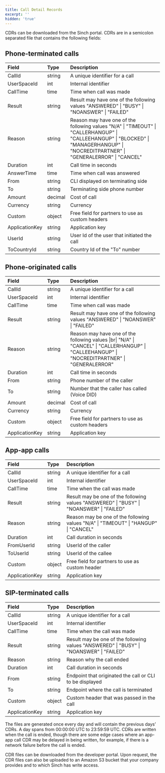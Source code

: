 ```yaml
---
title: Call Detail Records
excerpt: ''
hidden: 'true'
---
```

CDRs can be downloaded from the Sinch portal. CDRs are in a semicolon separated file that contains the following fields:

## Phone-terminated calls

<div class="magic-block-html">
  <div class="marked-table">
    <table>
      <thead>
        <tr class="header">
          <th align="left">Field</th>
          <th align="left">Type</th>
          <th align="left">Description</th>
        </tr>
      </thead>
      <tbody>
        <tr class="odd">
          <td align="left">CallId</td>
          <td align="left">string</td>
          <td align="left">A unique identifier for a call</td>
        </tr>
        <tr class="even">
          <td align="left">UserSpaceId</td>
          <td align="left">int</td>
          <td align="left">Internal identifier</td>
        </tr>
        <tr class="odd">
          <td align="left">CallTime</td>
          <td align="left">time</td>
          <td align="left">Time when call was made</td>
        </tr>
        <tr class="even">
          <td align="left">Result</td>
          <td align="left">string</td>
          <td align="left">Result may have one of the following values &quot;ANSWERED&quot; | &quot;BUSY&quot; | &quot;NOANSWER&quot; | &quot;FAILED&quot;</td>
        </tr>
        <tr class="odd">
          <td align="left">Reason</td>
          <td align="left">string</td>
          <td align="left">Reason may have one of the following values &quot;N/A&quot; | &quot;TIMEOUT&quot; | &quot;CALLERHANGUP&quot; | &quot;CALLEEHANGUP&quot; | &quot;BLOCKED&quot; | &quot;MANAGERHANGUP&quot; | &quot;NOCREDITPARTNER&quot; |
            &quot;GENERALERROR&quot; | &quot;CANCEL&quot;</td>
        </tr>
        <tr class="even">
          <td align="left">Duration</td>
          <td align="left">int</td>
          <td align="left">Call time in seconds</td>
        </tr>
        <tr class="odd">
          <td align="left">AnswerTime</td>
          <td align="left">time</td>
          <td align="left">Time when call was answered</td>
        </tr>
        <tr class="even">
          <td align="left">From</td>
          <td align="left">string</td>
          <td align="left">CLI displayed on terminating side</td>
        </tr>
        <tr class="odd">
          <td align="left">To</td>
          <td align="left">string</td>
          <td align="left">Terminating side phone number</td>
        </tr>
        <tr class="even">
          <td align="left">Amount</td>
          <td align="left">decimal</td>
          <td align="left">Cost of call</td>
        </tr>
        <tr class="odd">
          <td align="left">Currency</td>
          <td align="left">string</td>
          <td align="left">Currency</td>
        </tr>
        <tr class="even">
          <td align="left">Custom</td>
          <td align="left">object</td>
          <td align="left">Free field for partners to use as custom headers</td>
        </tr>
        <tr class="odd">
          <td align="left">ApplicationKey</td>
          <td align="left">string</td>
          <td align="left">Application key</td>
        </tr>
        <tr class="even">
          <td align="left">UserId</td>
          <td align="left">string</td>
          <td align="left">User Id of the user that initiated the call</td>
        </tr>
        <tr class="odd">
          <td align="left">ToCountryId</td>
          <td align="left">string</td>
          <td align="left">Country Id of the &quot;To&quot; number</td>
        </tr>
      </tbody>
    </table>
  </div>
</div>

## Phone-originated calls

<div class="magic-block-html">
  <div class="marked-table">
    <table>
      <thead>
        <tr class="header">
          <th align="left">Field</th>
          <th align="left">Type</th>
          <th align="left">Description</th>
        </tr>
      </thead>
      <tbody>
        <tr class="odd">
          <td align="left">CallId</td>
          <td align="left">string</td>
          <td align="left">A unique identifier for a call</td>
        </tr>
        <tr class="even">
          <td align="left">UserSpaceId</td>
          <td align="left">int</td>
          <td align="left">Internal identifier</td>
        </tr>
        <tr class="odd">
          <td align="left">CallTime</td>
          <td align="left">time</td>
          <td align="left">Time when call was made</td>
        </tr>
        <tr class="even">
          <td align="left">Result</td>
          <td align="left">string</td>
          <td align="left">Result may have one of the following values &quot;ANSWERED&quot; | &quot;NOANSWER&quot; | &quot;FAILED&quot;</td>
        </tr>
        <tr class="odd">
          <td align="left">Reason</td>
          <td align="left">string</td>
          <td align="left">Reason may have one of the following values |br| &quot;N/A&quot; | &quot;CANCEL&quot; | &quot;CALLERHANGUP&quot; | &quot;CALLEEHANGUP&quot; | &quot;NOCREDITPARTNER&quot; | &quot;GENERALERROR&quot;</td>
        </tr>
        <tr class="even">
          <td align="left">Duration</td>
          <td align="left">int</td>
          <td align="left">Call time in seconds</td>
        </tr>
        <tr class="odd">
          <td align="left">From</td>
          <td align="left">string</td>
          <td align="left">Phone number of the caller</td>
        </tr>
        <tr class="even">
          <td align="left">To</td>
          <td align="left">string</td>
          <td align="left">Number that the caller has called (Voice DID)</td>
        </tr>
        <tr class="odd">
          <td align="left">Amount</td>
          <td align="left">decimal</td>
          <td align="left">Cost of call</td>
        </tr>
        <tr class="even">
          <td align="left">Currency</td>
          <td align="left">string</td>
          <td align="left">Currency</td>
        </tr>
        <tr class="odd">
          <td align="left">Custom</td>
          <td align="left">object</td>
          <td align="left">Free field for partners to use as custom headers</td>
        </tr>
        <tr class="even">
          <td align="left">ApplicationKey</td>
          <td align="left">string</td>
          <td align="left">Application key</td>
        </tr>
      </tbody>
    </table>
  </div>
</div>

## App-app calls

<div class="magic-block-html">
  <div class="marked-table">
    <table>
      <thead>
        <tr class="header">
          <th align="left">Field</th>
          <th align="left">Type</th>
          <th align="left">Description</th>
        </tr>
      </thead>
      <tbody>
        <tr class="odd">
          <td align="left">CallId</td>
          <td align="left">string</td>
          <td align="left">A unique identifier for a call</td>
        </tr>
        <tr class="even">
          <td align="left">UserSpaceId</td>
          <td align="left">int</td>
          <td align="left">Internal identifier</td>
        </tr>
        <tr class="odd">
          <td align="left">CallTime</td>
          <td align="left">time</td>
          <td align="left">Time when the call was made</td>
        </tr>
        <tr class="even">
          <td align="left">Result</td>
          <td align="left">string</td>
          <td align="left">Result may be one of the following values &quot;ANSWERED&quot; | &quot;BUSY&quot; | &quot;NOANSWER&quot; | &quot;FAILED&quot;</td>
        </tr>
        <tr class="odd">
          <td align="left">Reason</td>
          <td align="left">string</td>
          <td align="left">Reason may be one of the following values &quot;N/A&quot; | &quot;TIMEOUT&quot; | &quot;HANGUP&quot; | &quot;CANCEL&quot;</td>
        </tr>
        <tr class="even">
          <td align="left">Duration</td>
          <td align="left">int</td>
          <td align="left">Call duration in seconds</td>
        </tr>
        <tr class="odd">
          <td align="left">FromUserId</td>
          <td align="left">string</td>
          <td align="left">UserId of the caller</td>
        </tr>
        <tr class="even">
          <td align="left">ToUserId</td>
          <td align="left">string</td>
          <td align="left">UserId of the callee</td>
        </tr>
        <tr class="odd">
          <td align="left">Custom</td>
          <td align="left">object</td>
          <td align="left">Free field for partners to use as custom header</td>
        </tr>
        <tr class="even">
          <td align="left">ApplicationKey</td>
          <td align="left">string</td>
          <td align="left">Application key</td>
        </tr>
      </tbody>
    </table>
  </div>
</div>

## SIP-terminated calls

<div class="magic-block-html">
  <div class="marked-table">
    <table>
      <thead>
        <tr class="header">
          <th align="left">Field</th>
          <th align="left">Type</th>
          <th align="left">Description</th>
        </tr>
      </thead>
      <tbody>
        <tr class="odd">
          <td align="left">CallId</td>
          <td align="left">string</td>
          <td align="left">A unique identifier for a call</td>
        </tr>
        <tr class="even">
          <td align="left">UserSpaceId</td>
          <td align="left">int</td>
          <td align="left">Internal identifier</td>
        </tr>
        <tr class="odd">
          <td align="left">CallTime</td>
          <td align="left">time</td>
          <td align="left">Time when the call was made</td>
        </tr>
        <tr class="even">
          <td align="left">Result</td>
          <td align="left">string</td>
          <td align="left">Result may be one of the following values &quot;ANSWERED&quot; | &quot;BUSY&quot; | &quot;NOANSWER&quot; | &quot;FAILED&quot;</td>
        </tr>
        <tr class="odd">
          <td align="left">Reason</td>
          <td align="left">string</td>
          <td align="left">Reason why the call ended</td>
        </tr>
        <tr class="even">
          <td align="left">Duration</td>
          <td align="left">int</td>
          <td align="left">Call duration in seconds</td>
        </tr>
        <tr class="odd">
          <td align="left">From</td>
          <td align="left">string</td>
          <td align="left">Endpoint that originated the call or CLI to be displayed</td>
        </tr>
        <tr class="even">
          <td align="left">To</td>
          <td align="left">string</td>
          <td align="left">Endpoint where the call is terminated</td>
        </tr>
        <tr class="odd">
          <td align="left">Custom</td>
          <td align="left">object</td>
          <td align="left">Custom header that was passed in the call</td>
        </tr>
        <tr class="even">
          <td align="left">ApplicationKey</td>
          <td align="left">string</td>
          <td align="left">Application key</td>
        </tr>
      </tbody>
    </table>
  </div>
</div>

The files are generated once every day and will contain the previous days’ CDRs. A day spans from 00:00:00 UTC to 23:59:59 UTC. CDRs are written when the call is ended, though there are some edge cases where an app-app call CDR may be delayed in being written, for example, if there is a network failure before the call is ended.

CDR files can be downloaded from the developer portal. Upon request, the CDR files can also be uploaded to an Amazon S3 bucket that your company provides and to which Sinch has write access.
